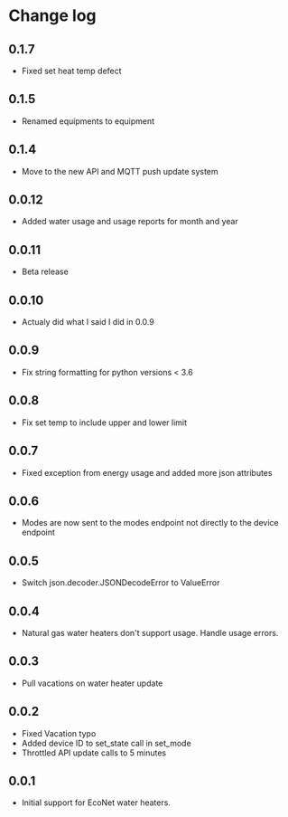 # Change log

## 0.1.7
- Fixed set heat temp defect

## 0.1.5
- Renamed equipments to equipment

## 0.1.4
- Move to the new API and MQTT push update system

## 0.0.12
- Added water usage and usage reports for month and year

## 0.0.11
- Beta release

## 0.0.10
- Actualy did what I said I did in 0.0.9

## 0.0.9
- Fix string formatting for python versions < 3.6

## 0.0.8
- Fix set temp to include upper and lower limit

## 0.0.7
- Fixed exception from energy usage and added more json attributes

## 0.0.6
- Modes are now sent to the modes endpoint not directly to the device endpoint

## 0.0.5
- Switch json.decoder.JSONDecodeError to ValueError

## 0.0.4
- Natural gas water heaters don't support usage. Handle usage errors.

## 0.0.3
- Pull vacations on water heater update

## 0.0.2
- Fixed Vacation typo
- Added device ID to set_state call in set_mode
- Throttled API update calls to 5 minutes

## 0.0.1
- Initial support for EcoNet water heaters.
